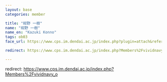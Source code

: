 ```yaml
---
layout: base
categories: member

title: "紺野 一樹"
name: "紺野 一樹"
name_en: "Kazuki Konno"
tags: ob03
face_url: https://www.cps.im.dendai.ac.jp/index.php?plugin=attach&refer=Members&openfile=%E3%83%93%E3%83%93%E3%83%8D%E3%83%93%E3%83%AD%E3%82%B4.png

redirect: https://www.cps.im.dendai.ac.jp/index.php?Members%2Fvividnavy_o

---
```


redirect: https://www.cps.im.dendai.ac.jp/index.php?Members%2Fvividnavy_o


